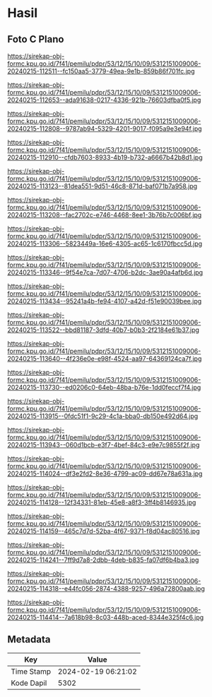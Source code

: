 # Hasil

## Foto C Plano

https://sirekap-obj-formc.kpu.go.id/7f41/pemilu/pdpr/53/12/15/10/09/5312151009006-20240215-112511--fc150aa5-3779-49ea-9e1b-859b86f701fc.jpg

https://sirekap-obj-formc.kpu.go.id/7f41/pemilu/pdpr/53/12/15/10/09/5312151009006-20240215-112653--ada91638-0217-4336-921b-76603dfba0f5.jpg

https://sirekap-obj-formc.kpu.go.id/7f41/pemilu/pdpr/53/12/15/10/09/5312151009006-20240215-112808--9787ab94-5329-4201-9017-f095a9e3e94f.jpg

https://sirekap-obj-formc.kpu.go.id/7f41/pemilu/pdpr/53/12/15/10/09/5312151009006-20240215-112910--cfdb7603-8933-4b19-b732-a6667b42b8d1.jpg

https://sirekap-obj-formc.kpu.go.id/7f41/pemilu/pdpr/53/12/15/10/09/5312151009006-20240215-113123--81dea551-9d51-46c8-871d-baf071b7a958.jpg

https://sirekap-obj-formc.kpu.go.id/7f41/pemilu/pdpr/53/12/15/10/09/5312151009006-20240215-113208--fac2702c-e746-4468-8ee1-3b76b7c006bf.jpg

https://sirekap-obj-formc.kpu.go.id/7f41/pemilu/pdpr/53/12/15/10/09/5312151009006-20240215-113306--5823449a-16e6-4305-ac65-1c6170fbcc5d.jpg

https://sirekap-obj-formc.kpu.go.id/7f41/pemilu/pdpr/53/12/15/10/09/5312151009006-20240215-113346--9f54e7ca-7d07-4706-b2dc-3ae90a4afb6d.jpg

https://sirekap-obj-formc.kpu.go.id/7f41/pemilu/pdpr/53/12/15/10/09/5312151009006-20240215-113434--95241a4b-fe94-4107-a42d-f51e90039bee.jpg

https://sirekap-obj-formc.kpu.go.id/7f41/pemilu/pdpr/53/12/15/10/09/5312151009006-20240215-113522--bbd81187-3dfd-40b7-b0b3-2f2184e61b37.jpg

https://sirekap-obj-formc.kpu.go.id/7f41/pemilu/pdpr/53/12/15/10/09/5312151009006-20240215-113640--4f236e0e-e98f-4524-aa97-64369124ca7f.jpg

https://sirekap-obj-formc.kpu.go.id/7f41/pemilu/pdpr/53/12/15/10/09/5312151009006-20240215-113730--ed0206c0-64eb-48ba-b76e-1dd0feccf7f4.jpg

https://sirekap-obj-formc.kpu.go.id/7f41/pemilu/pdpr/53/12/15/10/09/5312151009006-20240215-113915--0fdc51f1-9c29-4c1a-bba0-db150e492d64.jpg

https://sirekap-obj-formc.kpu.go.id/7f41/pemilu/pdpr/53/12/15/10/09/5312151009006-20240215-113943--060d1bcb-e3f7-4bef-84c3-e9e7c9855f2f.jpg

https://sirekap-obj-formc.kpu.go.id/7f41/pemilu/pdpr/53/12/15/10/09/5312151009006-20240215-114024--df3e2fd2-8e36-4799-ac09-dd67e78a631a.jpg

https://sirekap-obj-formc.kpu.go.id/7f41/pemilu/pdpr/53/12/15/10/09/5312151009006-20240215-114128--12f34331-81eb-45e8-a8f3-3ff4b8146935.jpg

https://sirekap-obj-formc.kpu.go.id/7f41/pemilu/pdpr/53/12/15/10/09/5312151009006-20240215-114159--465c7d7d-52ba-4f67-9371-f8d04ac80516.jpg

https://sirekap-obj-formc.kpu.go.id/7f41/pemilu/pdpr/53/12/15/10/09/5312151009006-20240215-114241--7ff9d7a8-2dbb-4deb-b835-fa07df6b4ba3.jpg

https://sirekap-obj-formc.kpu.go.id/7f41/pemilu/pdpr/53/12/15/10/09/5312151009006-20240215-114318--e44fc056-2874-4388-9257-496a72800aab.jpg

https://sirekap-obj-formc.kpu.go.id/7f41/pemilu/pdpr/53/12/15/10/09/5312151009006-20240215-114414--7a618b98-8c03-448b-aced-8344e325f4c6.jpg


## Metadata

| Key        | Value               |
| ---------- | ------------------- |
| Time Stamp | 2024-02-19 06:21:02 |
| Kode Dapil | 5302                |




